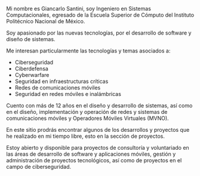 Mi nombre es Giancarlo Santini, soy Ingeniero en Sistemas Computacionales, egresado de la Escuela Superior de Cómputo del Instituto Politécnico Nacional de México. 

Soy apasionado por las nuevas tecnologías, por el desarrollo de software y diseño de sistemas. 

Me interesan particularmente las tecnologías y temas asociados a:
* Ciberseguridad
* Ciberdefensa
* Cyberwarfare
* Seguridad en infraestructuras críticas
* Redes de comunicaciones móviles
* Seguridad en redes móviles e inalámbricas

Cuento con más de 12 años en el diseño y desarrollo de sistemas, así como en el diseño, implementación y operación de redes y sistemas de comunicaciones móviles y Operadores Móviles Virtuales (MVNO). 

En este sitio prodrás encontrar algunos de los desarrollos y proyectos que he realizado en mi tiempo libre, esto en la sección de proyectos. 

Estoy abierto y disponible para proyectos de consultoría y voluntariado en las áreas de desarrollo de software y aplicaciones móviles, gestión y administración de proyectos tecnológicos, así como de proyectos en el campo de ciberseguridad. 
